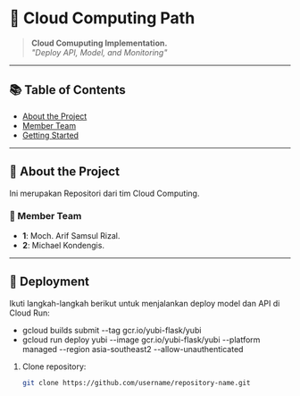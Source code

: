 # 🚀 Cloud Computing Path

> **Cloud Comuputing Implementation.**  
*"Deploy API, Model, and Monitoring"*

---

## 📚 Table of Contents

- [About the Project](#-about-the-project)
- [Member Team](#-member-team)
- [Getting Started](#-deployment)

---

## 📖 About the Project

Ini merupakan Repositori dari tim Cloud Computing.

### 🎯 Member Team
- **1**: Moch. Arif Samsul Rizal.
- **2**: Michael Kondengis.


---

## 🏁 Deployment

Ikuti langkah-langkah berikut untuk menjalankan deploy model dan API di Cloud Run:
- gcloud builds submit --tag gcr.io/yubi-flask/yubi
- gcloud run deploy yubi --image gcr.io/yubi-flask/yubi --platform managed --region asia-southeast2 --allow-unauthenticated

1. Clone repository:
   ```bash
   git clone https://github.com/username/repository-name.git
